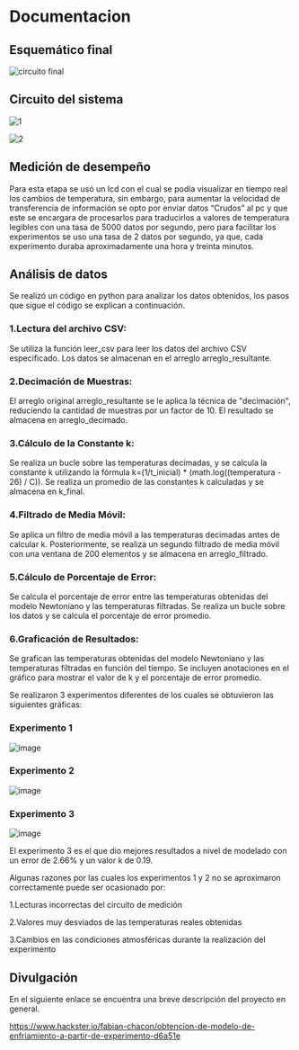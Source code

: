 # Documentacion
## Esquemático final
![circuito final](https://github.com/fabianchs/taller_instrul_lab4/assets/26722437/471e3ac4-8fee-4116-a4fd-ce971efce288)

## Circuito del sistema

![1](https://github.com/fabianchs/taller_instrul_lab4/assets/26722437/1d51dee5-63ba-40bf-97ad-572059a0d779)

![2](https://github.com/fabianchs/taller_instrul_lab4/assets/26722437/4e6c7639-5048-414a-a02b-6a5f3b0f284e)

## Medición de desempeño
Para esta etapa se usó un lcd con el cual se podía visualizar en tiempo real los cambios de temperatura, sin embargo, para aumentar la velocidad de transferencia de información se opto por enviar datos “Crudos” al pc y que este se encargara de procesarlos para traducirlos a valores de temperatura legibles con una tasa de 5000 datos por segundo, pero para facilitar los experimentos se uso una tasa de 2 datos por segundo, ya que, cada experimento duraba aproximadamente una hora y treinta minutos.

## Análisis de datos
Se realizó un código en python para analizar los datos obtenidos, los pasos que sigue el código se explican a continuación.

### 1.Lectura del archivo CSV:

Se utiliza la función leer_csv para leer los datos del archivo CSV especificado.
Los datos se almacenan en el arreglo arreglo_resultante.

### 2.Decimación de Muestras:

El arreglo original arreglo_resultante se le aplica la técnica de "decimación", reduciendo la cantidad de muestras por un factor de 10. El resultado se almacena en arreglo_decimado.

### 3.Cálculo de la Constante k:

Se realiza un bucle sobre las temperaturas decimadas, y se calcula la constante
k utilizando la fórmula k=(1/t_inicial) * (math.log((temperatura - 26) / C)).
Se realiza un promedio de las constantes k calculadas y se almacena en k_final.

### 4.Filtrado de Media Móvil:

Se aplica un filtro de media móvil a las temperaturas decimadas antes de calcular k.
Posteriormente, se realiza un segundo filtrado de media móvil con una ventana de 200 elementos y se almacena en arreglo_filtrado.

### 5.Cálculo de Porcentaje de Error:

Se calcula el porcentaje de error entre las temperaturas obtenidas del modelo Newtoniano y las temperaturas filtradas.
Se realiza un bucle sobre los datos y se calcula el porcentaje de error promedio.

### 6.Graficación de Resultados:
Se grafican las temperaturas obtenidas del modelo Newtoniano y las temperaturas filtradas en función del tiempo.
Se incluyen anotaciones en el gráfico para mostrar el valor de k y el porcentaje de error promedio.

Se realizaron 3 experimentos diferentes de los cuales se obtuvieron las siguientes gráficas:

### Experimento 1
![image](https://github.com/fabianchs/taller_instrul_lab4/assets/26722437/8fb36660-d962-404e-8b33-26ed71f19ad8)

### Experimento 2
![image](https://github.com/fabianchs/taller_instrul_lab4/assets/26722437/7cf7f1f6-3db2-49c7-bd4a-ba49ce1bff7e)

### Experimento 3
![image](https://github.com/fabianchs/taller_instrul_lab4/assets/26722437/1cab1872-4e9a-4a46-97c8-fba583e32262)

El experimento 3 es el que dio mejores resultados a nivel de modelado con un error de 2.66% y un valor k de 0.19.

Algunas razones por las cuales los experimentos 1 y 2 no se aproximaron correctamente puede ser ocasionado por:

1.Lecturas incorrectas del circuito de medición

2.Valores muy desviados de las temperaturas reales obtenidas

3.Cambios en las condiciones atmosféricas durante la realización del experimento

## Divulgación
En el siguiente enlace se encuentra una breve descripción del proyecto en general.

https://www.hackster.io/fabian-chacon/obtencion-de-modelo-de-enfriamiento-a-partir-de-experimento-d6a51e
